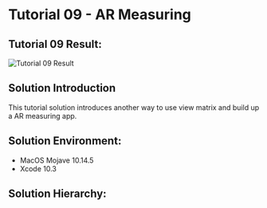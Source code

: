 Tutorial 09 - AR Measuring
====================

## Tutorial 09 Result:
![Tutorial 09 Result](https://github.com/jingyangcarl/Resources/blob/master/ARKitTutorial/Tutorial09_ARMeasuring/result.gif)

## Solution Introduction
This tutorial solution introduces another way to use view matrix and build up a AR measuring app.

## Solution Environment:
* MacOS Mojave 10.14.5
* Xcode 10.3

## Solution Hierarchy:
